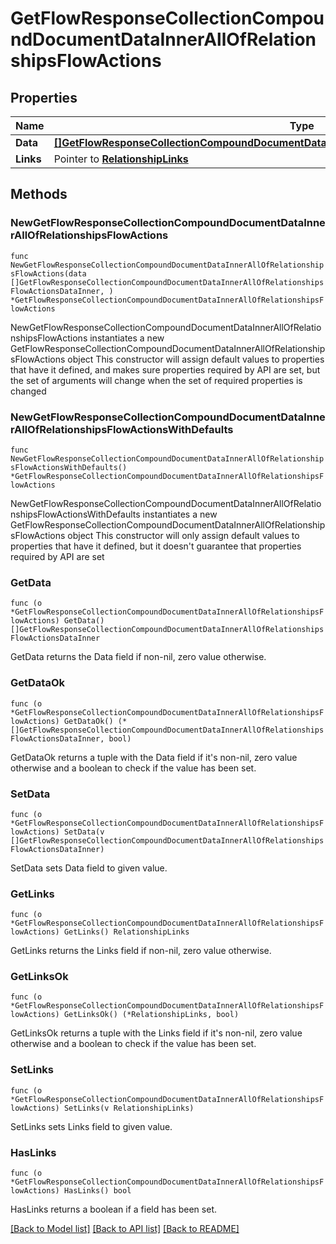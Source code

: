 # GetFlowResponseCollectionCompoundDocumentDataInnerAllOfRelationshipsFlowActions

## Properties

Name | Type | Description | Notes
------------ | ------------- | ------------- | -------------
**Data** | [**[]GetFlowResponseCollectionCompoundDocumentDataInnerAllOfRelationshipsFlowActionsDataInner**](GetFlowResponseCollectionCompoundDocumentDataInnerAllOfRelationshipsFlowActionsDataInner.md) |  | 
**Links** | Pointer to [**RelationshipLinks**](RelationshipLinks.md) |  | [optional] 

## Methods

### NewGetFlowResponseCollectionCompoundDocumentDataInnerAllOfRelationshipsFlowActions

`func NewGetFlowResponseCollectionCompoundDocumentDataInnerAllOfRelationshipsFlowActions(data []GetFlowResponseCollectionCompoundDocumentDataInnerAllOfRelationshipsFlowActionsDataInner, ) *GetFlowResponseCollectionCompoundDocumentDataInnerAllOfRelationshipsFlowActions`

NewGetFlowResponseCollectionCompoundDocumentDataInnerAllOfRelationshipsFlowActions instantiates a new GetFlowResponseCollectionCompoundDocumentDataInnerAllOfRelationshipsFlowActions object
This constructor will assign default values to properties that have it defined,
and makes sure properties required by API are set, but the set of arguments
will change when the set of required properties is changed

### NewGetFlowResponseCollectionCompoundDocumentDataInnerAllOfRelationshipsFlowActionsWithDefaults

`func NewGetFlowResponseCollectionCompoundDocumentDataInnerAllOfRelationshipsFlowActionsWithDefaults() *GetFlowResponseCollectionCompoundDocumentDataInnerAllOfRelationshipsFlowActions`

NewGetFlowResponseCollectionCompoundDocumentDataInnerAllOfRelationshipsFlowActionsWithDefaults instantiates a new GetFlowResponseCollectionCompoundDocumentDataInnerAllOfRelationshipsFlowActions object
This constructor will only assign default values to properties that have it defined,
but it doesn't guarantee that properties required by API are set

### GetData

`func (o *GetFlowResponseCollectionCompoundDocumentDataInnerAllOfRelationshipsFlowActions) GetData() []GetFlowResponseCollectionCompoundDocumentDataInnerAllOfRelationshipsFlowActionsDataInner`

GetData returns the Data field if non-nil, zero value otherwise.

### GetDataOk

`func (o *GetFlowResponseCollectionCompoundDocumentDataInnerAllOfRelationshipsFlowActions) GetDataOk() (*[]GetFlowResponseCollectionCompoundDocumentDataInnerAllOfRelationshipsFlowActionsDataInner, bool)`

GetDataOk returns a tuple with the Data field if it's non-nil, zero value otherwise
and a boolean to check if the value has been set.

### SetData

`func (o *GetFlowResponseCollectionCompoundDocumentDataInnerAllOfRelationshipsFlowActions) SetData(v []GetFlowResponseCollectionCompoundDocumentDataInnerAllOfRelationshipsFlowActionsDataInner)`

SetData sets Data field to given value.


### GetLinks

`func (o *GetFlowResponseCollectionCompoundDocumentDataInnerAllOfRelationshipsFlowActions) GetLinks() RelationshipLinks`

GetLinks returns the Links field if non-nil, zero value otherwise.

### GetLinksOk

`func (o *GetFlowResponseCollectionCompoundDocumentDataInnerAllOfRelationshipsFlowActions) GetLinksOk() (*RelationshipLinks, bool)`

GetLinksOk returns a tuple with the Links field if it's non-nil, zero value otherwise
and a boolean to check if the value has been set.

### SetLinks

`func (o *GetFlowResponseCollectionCompoundDocumentDataInnerAllOfRelationshipsFlowActions) SetLinks(v RelationshipLinks)`

SetLinks sets Links field to given value.

### HasLinks

`func (o *GetFlowResponseCollectionCompoundDocumentDataInnerAllOfRelationshipsFlowActions) HasLinks() bool`

HasLinks returns a boolean if a field has been set.


[[Back to Model list]](../README.md#documentation-for-models) [[Back to API list]](../README.md#documentation-for-api-endpoints) [[Back to README]](../README.md)


